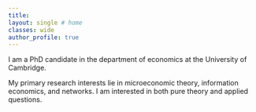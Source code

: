 ```yaml
---
title: 
layout: single # home
classes: wide
author_profile: true
---
```


I am a PhD candidate in the department of economics at the University of Cambridge.

My primary research interests lie in microeconomic ​theory, information economics, and networks. 
I am interested in both pure theory and applied questions.
